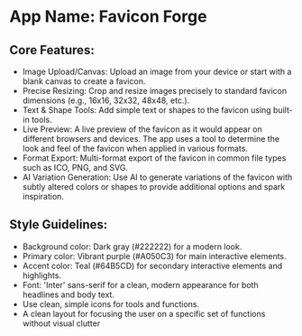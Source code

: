 # **App Name**: Favicon Forge

## Core Features:

- Image Upload/Canvas: Upload an image from your device or start with a blank canvas to create a favicon.
- Precise Resizing: Crop and resize images precisely to standard favicon dimensions (e.g., 16x16, 32x32, 48x48, etc.).
- Text & Shape Tools: Add simple text or shapes to the favicon using built-in tools.
- Live Preview: A live preview of the favicon as it would appear on different browsers and devices. The app uses a tool to determine the look and feel of the favicon when applied in various formats.
- Format Export: Multi-format export of the favicon in common file types such as ICO, PNG, and SVG.
- AI Variation Generation: Use AI to generate variations of the favicon with subtly altered colors or shapes to provide additional options and spark inspiration.

## Style Guidelines:

- Background color: Dark gray (#222222) for a modern look.
- Primary color: Vibrant purple (#A050C3) for main interactive elements.
- Accent color: Teal (#64B5CD) for secondary interactive elements and highlights.
- Font: 'Inter' sans-serif for a clean, modern appearance for both headlines and body text.
- Use clean, simple icons for tools and functions.
- A clean layout for focusing the user on a specific set of functions without visual clutter